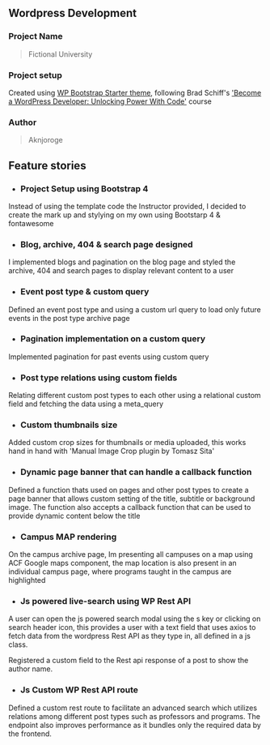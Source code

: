## Wordpress Development

### Project Name

> Fictional University

### Project setup

Created using [WP Bootstrap Starter theme](https://github.com/aknjoroge/wp-bootstrap-starter), following Brad Schiff's ['Become a WordPress Developer: Unlocking Power With Code'](https://www.udemy.com/course/become-a-wordpress-developer-php-javascript/learn/lecture/7072580#overview) course

### Author

> Aknjoroge

## Feature stories

- ### Project Setup using Bootstrap 4

Instead of using the template code the Instructor provided, I decided to create the mark up and stylying on my own using Bootstarp 4 & fontawesome

- ### Blog, archive, 404 & search page designed

I implemented blogs and pagination on the blog page and styled the archive, 404 and search pages to display relevant content to a user

- ### Event post type & custom query

Defined an event post type and using a custom url query to load only future events in the post type archive page

- ### Pagination implementation on a custom query

Implemented pagination for past events using custom query

- ### Post type relations using custom fields

Relating different custom post types to each other using a relational custom field and fetching the data using a meta_query

- ### Custom thumbnails size

Added custom crop sizes for thumbnails or media uploaded, this works hand in hand with 'Manual Image Crop plugin by Tomasz Sita'

- ### Dynamic page banner that can handle a callback function

Defined a function thats used on pages and other post types to create a page banner that allows custom setting of the title, subtitle or background image. The function also accepts a callback function that can be used to provide dynamic content below the title

- ### Campus MAP rendering

On the campus archive page, Im presenting all campuses on a map using ACF Google maps component, the map location is also present in an individual campus page, where programs taught in the campus are highlighted

- ### Js powered live-search using WP Rest API

A user can open the js powered search modal using the s key or clicking on search header icon, this provides a user with a text field that uses axios to fetch data from the wordpress Rest API as they type in, all defined in a js class.

Registered a custom field to the Rest api response of a post to show the author name.

- ### Js Custom WP Rest API route

Defined a custom rest route to facilitate an advanced search which utilizes relations among different post types such as professors and programs. The endpoint also improves performance as it bundles only the required data by the frontend.
